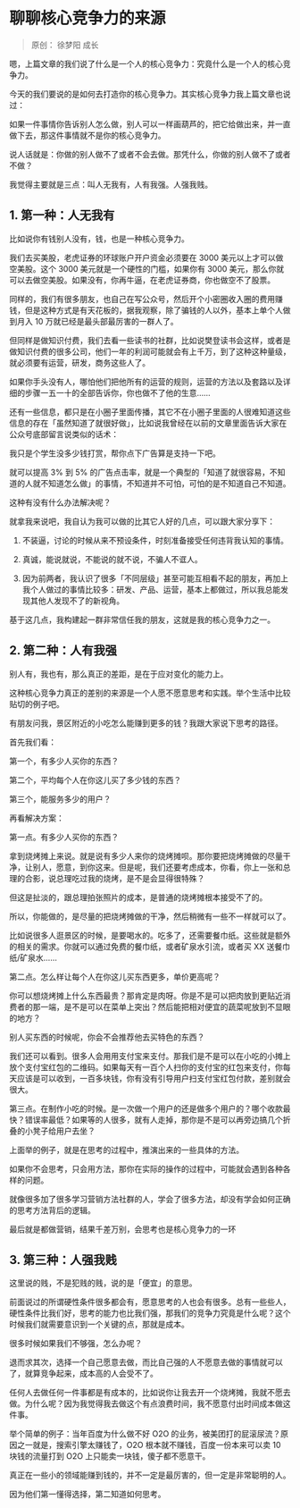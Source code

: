 # 聊聊核心竞争力的来源
> 原创： 徐梦阳  成长  

嗯，上篇文章的我们说了什么是一个人的核心竞争力：究竟什么是一个人的核心竞争力。

今天的我们要说的是如何去打造你的核心竞争力。其实核心竞争力我上篇文章也说过：

如果一件事情你告诉别人怎么做，别人可以一样画葫芦的，把它给做出来，并一直做下去，那这件事情就不是你的核心竞争力。

说人话就是：你做的别人做不了或者不会去做。那凭什么，你做的别人做不了或者不做？

我觉得主要就是三点：叫人无我有，人有我强。人强我贱。

## 1. 第一种：人无我有
比如说你有钱别人没有，钱，也是一种核心竞争力。

我们去买美股，老虎证券的环球账户开户资金必须要在 3000 美元以上才可以做空美股。这个 3000 美元就是一个硬性的门槛，如果你有 3000 美元，那么你就可以去做空美股。如果没有，你再牛逼，在老虎证券商，你也做空不了股票。

同样的，我们有很多朋友，也自己在写公众号，然后开个小密圈收入圈的费用赚钱，但是这种方式是有天花板的，据我观察，除了骗钱的人以外，基本上单个人做到月入 10 万就已经是最头部最厉害的一群人了。

但同样是做知识付费，我们去看一些读书的社群，比如说樊登读书会这样，或者是做知识付费的很多公司，他们一年的利润可能就会有上千万，到了这种这种量级，就必须要有运营，研发，商务这些人了。

如果你手头没有人，哪怕他们把他所有的运营的规则，运营的方法以及套路以及详细的步骤一五一十的全部告诉你，你也做不了他的生意……

还有一些信息，都只是在小圈子里面传播，其它不在小圈子里面的人很难知道这些信息的存在「虽然知道了就很好做」，比如说我曾经在以前的文章里面告诉大家在公众号底部留言说类似的话术：

我只是个学生没多少钱打赏，帮你点下广告算是支持一下吧。

就可以提高 3% 到 5% 的广告点击率，就是一个典型的「知道了就很容易，不知道的人就不知道怎么做」的事情，不知道并不可怕，可怕的是不知道自己不知道。

这种有没有什么办法解决呢？

就拿我来说吧，我自认为我可以做的比其它人好的几点，可以跟大家分享下：

1. 不装逼，讨论的时候从来不预设条件，时刻准备接受任何违背我认知的事情。

2. 真诚，能说就说，不能说的就不说，不骗人不诓人。

3. 因为前两者，我认识了很多「不同层级」甚至可能互相看不起的朋友，再加上我个人做过的事情比较多：研发、产品、运营，基本上都做过，所以我总能发现其他人发现不了的新视角。

基于这几点，我构建起一群非常信任我的朋友，这就是我的核心竞争力之一。

## 2. 第二种：人有我强

别人有，我也有，那么真正的差距，是在于应对变化的能力上。

这种核心竞争力真正的差别的来源是一个人愿不愿意思考和实践。举个生活中比较贴切的例子吧。

有朋友问我，景区附近的小吃怎么能赚到更多的钱？我跟大家说下思考的路径。

首先我们看：

第一个，有多少人买你的东西？

第二个，平均每个人在你这儿买了多少钱的东西？

第三个，能服务多少的用户？

再看解决方案：

第一点。有多少人买你的东西？

拿到烧烤摊上来说。就是说有多少人来你的烧烤摊呗。那你要把烧烤摊做的尽量干净，让别人，愿意，到你这来。但是呢，我们还要考虑成本，你看，你上一张和总理的合影，说总理吃过我的烧烤，是不是会显得很特殊？

但这是扯淡的，跟总理拍张照片的成本，是普通的烧烤摊根本接受不了的。

所以，你能做的，是尽量的把烧烤摊做的干净，然后稍微有一些不一样就可以了。

比如说很多人逛景区的时候，是要喝水的。吃多了，还需要餐巾纸。这些就是额外的相关的需求。你就可以通过免费的餐巾纸，或者矿泉水引流，或者买 XX 送餐巾纸/矿泉水……

第二点。怎么样让每个人在你这儿买东西更多，单价更高呢？

你可以想烧烤摊上什么东西最贵？那肯定是肉呀。你是不是可以把肉放到更贴近消费者的那一端，是不是可以在菜单上突出？然后能把相对便宜的蔬菜呢放到不显眼的地方？

别人买东西的时候呢，你会不会推荐他去买特色的东西？

我们还可以看到。很多人会用用支付宝来支付。那我们是不是可以在小吃的小摊上放个支付宝红包的二维码。如果每天有一百个人扫你的支付宝的红包来支付，你每天应该是可以收到，一百多块钱，你有没有引导用户扫支付宝红包付款，差别就会很大。

第三点。在制作小吃的时候。是一次做一个用户的还是做多个用户的？哪个收款最快？错误率最低？如果等的人很多，就有人走掉，那你是不是可以再旁边搞几个折叠的小凳子给用户去坐？

上面举的例子，就是在思考的过程中，推演出来的一些具体的方法。

如果你不会思考，只会用方法，那你在实际的操作的过程中，可能就会遇到各种各样的问题。

就像很多加了很多学习营销方法社群的人，学会了很多方法，却没有学会如何正确的思考方法背后的逻辑。

最后就是都做营销，结果千差万别，会思考也是核心竞争力的一环

## 3. 第三种：人强我贱

这里说的贱，不是犯贱的贱，说的是「便宜」的意思。

前面说过的所谓硬性条件很多都会有，愿意思考的人也会有很多。总有一些些人，硬性条件比我们好，思考的能力也比我们强，那我们的竞争力究竟是什么呢？这个时候我们就需要意识到一个关键的点，那就是成本。

很多时候如果我们不够强，怎么办呢？

退而求其次，选择一个自己愿意去做，而比自己强的人不愿意去做的事情就可以了，就算竞争起来，成本高的人会受不了。

任何人去做任何一件事都是有成本的，比如说你让我去开一个烧烤摊，我就不愿去做。为什么呢？因为我觉得我去做这个有点浪费时间，我不愿意付出时间成本做这件事。

举个简单的例子：当年百度为什么做不好 O2O 的业务，被美团打的屁滚尿流？原因之一就是，搜索引擎太赚钱了，O2O 根本就不赚钱，百度一份本来可以卖 10 块钱的流量打到 O2O 上只能卖一块钱，傻子都不愿意干。

真正在一些小的领域能赚到钱的，并不一定是最厉害的，但一定是非常聪明的人。

因为他们第一懂得选择，第二知道如何思考。






